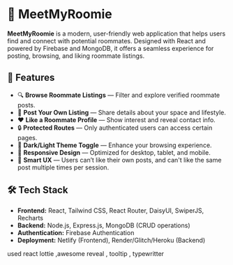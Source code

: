 # 🏡 MeetMyRoomie

**MeetMyRoomie** is a modern, user-friendly web application that helps users find and connect with potential roommates. Designed with React and powered by Firebase and MongoDB, it offers a seamless experience for posting, browsing, and liking roommate listings.

## 🌟 Features

- 🔍 **Browse Roommate Listings** — Filter and explore verified roommate posts.
- 📝 **Post Your Own Listing** — Share details about your space and lifestyle.
- ❤️ **Like a Roommate Profile** — Show interest and reveal contact info.
- 🔒 **Protected Routes** — Only authenticated users can access certain pages.
- 🌙 **Dark/Light Theme Toggle** — Enhance your browsing experience.
- 🚀 **Responsive Design** — Optimized for desktop, tablet, and mobile.
- 🧠 **Smart UX** — Users can’t like their own posts, and can't like the same post multiple times per session.

## 🛠️ Tech Stack

- **Frontend:** React, Tailwind CSS, React Router, DaisyUI, SwiperJS, Recharts
- **Backend:** Node.js, Express.js, MongoDB (CRUD operations)
- **Authentication:** Firebase Authentication
- **Deployment:** Netlify (Frontend), Render/Glitch/Heroku (Backend)

used react lottie ,awesome reveal , tooltip , typewritter